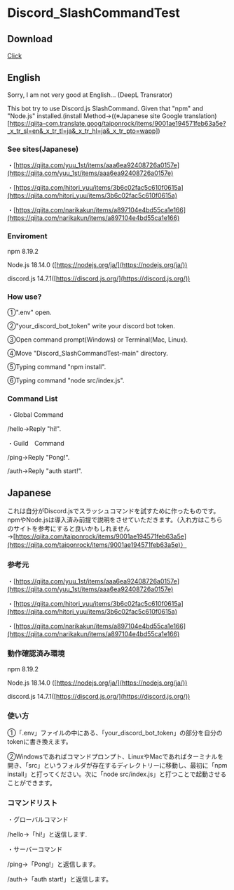 # Discord_SlashCommandTest
## Download
[Click](https://github.com/Ay2416/Discord_SlashCommandTest/archive/refs/heads/main.zip)
## English
Sorry, I am not very good at English... (DeepL Transrator)

This bot try to use Discord.js SlashCommand.
Given that "npm" and "Node.js" installed.(install Method→((※Japanese site Google translation)[https://qiita-com.translate.goog/taiponrock/items/9001ae194571feb63a5e?_x_tr_sl=en&_x_tr_tl=ja&_x_tr_hl=ja&_x_tr_pto=wapp])

### See sites(Japanese)
・[https://qiita.com/yuu_1st/items/aaa6ea92408726a0157e](https://qiita.com/yuu_1st/items/aaa6ea92408726a0157e)

・[https://qiita.com/hitori_yuu/items/3b6c02fac5c610f0615a](https://qiita.com/hitori_yuu/items/3b6c02fac5c610f0615a)

・[https://qiita.com/narikakun/items/a897104e4bd55ca1e166](https://qiita.com/narikakun/items/a897104e4bd55ca1e166)

### Enviroment
npm 8.19.2

Node.js 18.14.0 ([https://nodejs.org/ja/](https://nodejs.org/ja/))

discord.js 14.7.1([https://discord.js.org/](https://discord.js.org/))

### How use?
①".env" open.

②"your_discord_bot_token" write your discord bot token.

③Open command prompt(Windows) or Terminal(Mac, Linux).

④Move "Discord_SlashCommandTest-main" directory.

⑤Typing command "npm install".

⑥Typing command "node src/index.js".

### Command List
・Global Command

/hello→Reply "hi!".

・Guild　Command

/ping→Reply "Pong!".

/auth→Reply "auth start!".

## Japanese
これは自分がDiscord.jsでスラッシュコマンドを試すために作ったものです。
npmやNode.jsは導入済み前提で説明をさせていただきます。（入れ方はこちらのサイトを参考にすると良いかもしれません→[https://qiita.com/taiponrock/items/9001ae194571feb63a5e](https://qiita.com/taiponrock/items/9001ae194571feb63a5e)）

### 参考元
・[https://qiita.com/yuu_1st/items/aaa6ea92408726a0157e](https://qiita.com/yuu_1st/items/aaa6ea92408726a0157e)

・[https://qiita.com/hitori_yuu/items/3b6c02fac5c610f0615a](https://qiita.com/hitori_yuu/items/3b6c02fac5c610f0615a)

・[https://qiita.com/narikakun/items/a897104e4bd55ca1e166](https://qiita.com/narikakun/items/a897104e4bd55ca1e166)

### 動作確認済み環境
npm 8.19.2

Node.js 18.14.0 ([https://nodejs.org/ja/](https://nodejs.org/ja/))

discord.js 14.7.1([https://discord.js.org/](https://discord.js.org/))

### 使い方
①「.env」ファイルの中にある、「your_discord_bot_token」の部分を自分のtokenに書き換えます。

②Windowsであればコマンドプロンプト、LinuxやMacであればターミナルを開き、「src」というフォルダが存在するディレクトリーに移動し、最初に「npm install」と打ってください。次に「node src/index.js」と打つことで起動させることができます。

### コマンドリスト
・グローバルコマンド

/hello→「hi!」と返信します.

・サーバーコマンド

/ping→「Pong!」と返信します。

/auth→「auth start!」と返信します。

